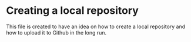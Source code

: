 # Creating a local repository

This file is created to have an idea on how to create a local repository and how to upload it to Github in the long run.
